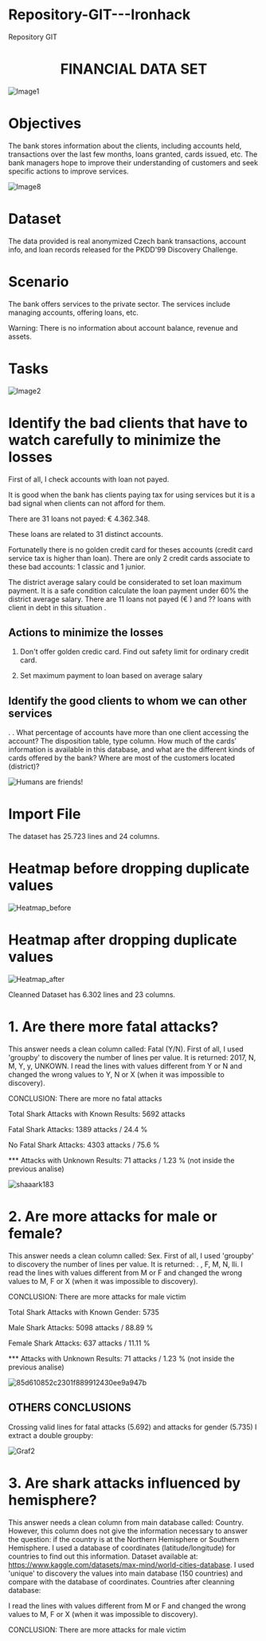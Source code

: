 # Repository-GIT---Ironhack
Repository GIT 
<h1 align="center"> FINANCIAL DATA SET </h1>

![Image1](https://user-images.githubusercontent.com/99502330/162427935-e6ee1c11-9598-4468-a260-2f4fe35b32c6.jpg)


<h1 align="left"> Objectives </h1>

The bank stores information about the clients, including accounts held, transactions over the last few months, loans granted, cards issued, etc. 
The bank managers hope to improve their understanding of customers and seek specific actions to improve services.


![Image8](https://user-images.githubusercontent.com/99502330/162427411-4151cfd3-bb82-499d-8ab9-f4781704c8c3.jpg)

<h1 align="left"> Dataset </h1>

The data provided is real anonymized Czech bank transactions, account info, and loan records released for the PKDD'99 Discovery Challenge.


<h1 align="left"> Scenario </h1>

The bank offers services to the private sector. The services include managing accounts, offering loans, etc.


Warning: There is no information about account balance, revenue and assets. 


<h1 align="left"> Tasks </h1>

![Image2](https://user-images.githubusercontent.com/99502330/162428029-872af08f-f8b0-45c5-b9b9-94fe11b07ab5.jpg)


<h1 align="left"> Identify the bad clients that have to watch carefully to minimize the losses </h1>


First of all, I check accounts with loan not payed. 

It is good when the bank has clients paying tax for using services but it is a bad signal when clients can not afford for them.

There are 31 loans not payed: € 4.362.348.

These loans are related to 31 distinct accounts.

Fortunatelly there is no golden credit card for theses accounts (credit card service tax is higher than loan). There are only 2 credit cards associate to these bad accounts: 1 classic and 1 junior.

The district average salary could be considerated to set loan maximum payment. It is a safe condition calculate the loan payment under 60% the district average salary. There are 11 loans not payed (€ ) and ?? loans with client in debt in this situation . 

<h2 align="left"> Actions to minimize the losses </h2>

1. Don't offer golden credic card. Find out safety limit for ordinary credit card.

2. Set maximum payment to loan based on average salary 


<h2 align="left"> Identify the good clients to whom we can other services </h2>

.
.
What percentage of accounts have more than one client accessing the account? The disposition table, type column.
How much of the cards’ information is available in this database, and what are the different kinds of cards offered by the bank?
Where are most of the customers located (district)?


![Humans are friends!](https://user-images.githubusercontent.com/99502330/161834340-92521684-877f-495d-8df9-ec22bfacb2fc.jpg)


<h1 align="left"> Import File </h1>

The dataset has 25.723 lines and 24 columns.

<h1 align="left"> Heatmap before dropping duplicate values </h1>

![Heatmap_before](https://user-images.githubusercontent.com/99502330/161841837-245a2a81-1254-468b-85cd-5caeb78c776a.png)

<h1 align="left"> Heatmap after dropping duplicate values </h1>

![Heatmap_after](https://user-images.githubusercontent.com/99502330/161843475-aaa14977-13fe-4672-b22b-6c18c98d915e.png)


Cleanned Dataset has 6.302 lines and 23 columns.

<h1 align="left"> 1. Are there more fatal attacks? </h1>

This answer needs a clean column called: Fatal (Y/N).
First of all, I used 'groupby' to discovery the number of lines per value. It is returned: 2017, N, M, Y, y, UNKOWN.
I read the lines with values different from Y or N and changed the wrong values to Y, N or X (when it was impossible to discovery).

CONCLUSION: There are more no fatal attacks

Total Shark Attacks with Known Results: 5692 attacks

Fatal Shark Attacks: 1389 attacks / 24.4 %

No Fatal Shark Attacks: 4303 attacks / 75.6 %

*** Attacks with Unknown Results: 71 attacks / 1.23 % (not inside the previous analise)

![shaaark183](https://user-images.githubusercontent.com/99502330/161834643-751fe82d-f9d7-4b89-8836-52da63639d59.jpg)




<h1 align="left"> 2. Are more attacks for male or female? </h1>

This answer needs a clean column called: Sex.
First of all, I used 'groupby' to discovery the number of lines per value. It is returned: . , F, M, N, lli.
I read the lines with values different from M or F and changed the wrong values to M, F or X (when it was impossible to discovery).

CONCLUSION: There are more attacks for male victim


Total Shark Attacks with Known Gender: 5735

Male Shark Attacks: 5098 attacks / 88.89 %

Female Shark Attacks: 637 attacks / 11.11 %

*** Attacks with Unknown Results: 71 attacks / 1.23 % (not inside the previous analise)



![85d610852c2301f889912430ee9a947b](https://user-images.githubusercontent.com/99502330/161853751-2c5b4a7f-550a-43cc-a915-91474f60ead7.jpg)


<h2 align="left"> OTHERS CONCLUSIONS </h2>

Crossing valid lines for fatal attacks (5.692) and attacks for gender (5.735) I extract a double groupby:


![Graf2](https://user-images.githubusercontent.com/99502330/161857530-2012bd4d-8827-4c76-8333-6f1d98d11764.png)

<h1 align="left"> 3. Are shark attacks influenced by hemisphere? </h1>

This answer needs a clean column from main database called: Country.
However, this column does not give the information necessary to answer the question: if the country is at the Northern Hemisphere or Southern Hemisphere. I used a database of coordinates (latitude/longitude) for countries to find out this information. Dataset available at: https://www.kaggle.com/datasets/max-mind/world-cities-database.
I used 'unique' to discovery the values into main database (150 countries) and compare with the database of coordinates.
Countries after cleanning database: 

I read the lines with values different from M or F and changed the wrong values to M, F or X (when it was impossible to discovery).

CONCLUSION: There are more attacks for male victim


